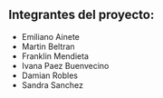 ## Integrantes del proyecto:
- Emiliano Ainete
- Martin Beltran
- Franklin Mendieta
- Ivana Paez Buenvecino
- Damian Robles
- Sandra Sanchez
